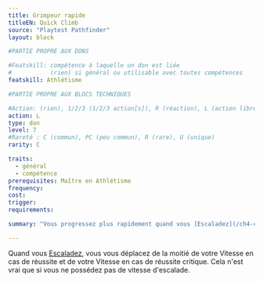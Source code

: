 ```yaml
---
title: Grimpeur rapide
titleEN: Quick Climb
source: "Playtest Pathfinder"
layout: block

#PARTIE PROPRE AUX DONS

#Featskill: compétence à laquelle un don est liée
#           (rien) si général ou utilisable avec toutes compétences
featskill: Athlétisme

#PARTIE PROPRE AUX BLOCS TECHNIQUES

#Action: (rien), 1/2/3 (1/2/3 action[s]), R (réaction), L (action libre)
action: L
type: don
level: 7
#Rareté : C (commun), PC (peu commun), R (rare), U (unique)
rarity: C

traits:
  - général
  - compétence
prerequisites: Maître en Athlétisme
frequency:
cost:
trigger:
requirements:

summary: "Vous progressez plus rapidement quand vous [Escaladez](/ch4-compétences/athlétisme.html#escalader)."

---
```


Quand vous [Escaladez](/ch4-compétences/athlétisme.html#escalader), vous vous déplacez de la moitié de votre Vitesse en cas de réussite et de votre Vitesse en cas de réussite critique. Cela n'est vrai que si vous ne possédez pas de vitesse d'escalade.